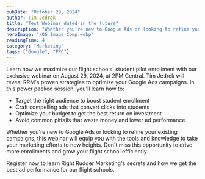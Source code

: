```yaml
---
pubDate: "October 29, 2024"
author: Tim Jedrek
title: "Test Webinar dated in the future"
description: "Whether you're new to Google Ads or looking to refine your existing campaigns, this webinar will equip you with the tools and knowledge to take your marketing efforts to new heights. Don't miss this opportunity to drive more enrollments and grow your flight school efficiently. Register now to learn Right Rudder Marketing's secrets and how we get the best ad performance for our flight schools."
heroImage: "/OG_Image-Comp.webp"
readingTime: 4
category: "Marketing"
tags: ["Google", "PPC"]
---
```


Learn how we maximize our flight schools' student pilot enrollment with our exclusive webinar on August 29, 2024, at 2PM Central. Tim Jedrek will reveal RRM's proven strategies to optimize your Google Ads campaigns. In this power packed session, you'll learn how to:

- Target the right audience to boost student enrollment
- Craft compelling ads that convert clicks into students
- Optimize your budget to get the best return on investment
- Avoid common pitfalls that waste money and lower ad performance

Whether you're new to Google Ads or looking to refine your existing campaigns, this webinar will equip you with the tools and knowledge to take your marketing efforts to new heights. Don't miss this opportunity to drive more enrollments and grow your flight school efficiently.

Register now to learn Right Rudder Marketing's secrets and how we get the best ad performance for our flight schools.
